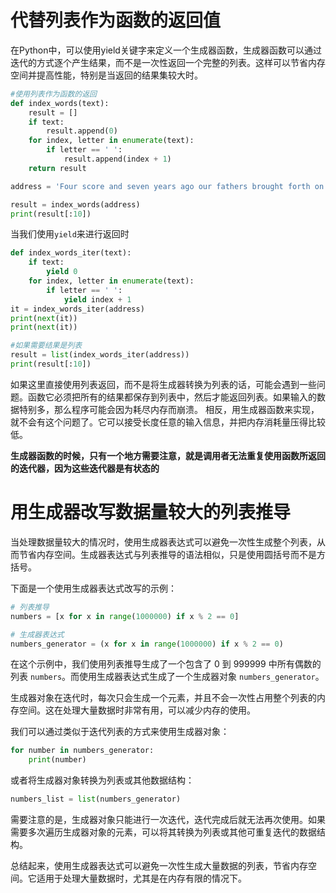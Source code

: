# 代替列表作为函数的返回值
在Python中，可以使用yield关键字来定义一个生成器函数，生成器函数可以通过迭代的方式逐个产生结果，而不是一次性返回一个完整的列表。这样可以节省内存空间并提高性能，特别是当返回的结果集较大时。
```python
#使用列表作为函数的返回
def index_words(text):
    result = []
    if text:
        result.append(0)
    for index, letter in enumerate(text):
        if letter == ' ':
            result.append(index + 1)
    return result

address = 'Four score and seven years ago our fathers brought forth on this continent a new nation, conceived in liberty, and dedicated to the proposition that all men are created equal.'

result = index_words(address)
print(result[:10])
```
当我们使用`yield`来进行返回时
```python
def index_words_iter(text):
    if text:
        yield 0
    for index, letter in enumerate(text):
        if letter == ' ':
            yield index + 1
it = index_words_iter(address)
print(next(it))
print(next(it))

#如果需要结果是列表
result = list(index_words_iter(address))
print(result[:10])
```
如果这里直接使用列表返回，而不是将生成器转换为列表的话，可能会遇到一些问题。函数它必须把所有的结果都保存到列表中，然后才能返回列表。如果输入的数据特别多，那么程序可能会因为耗尽内存而崩溃。
相反，用生成器函数来实现，就不会有这个问题了。它可以接受长度任意的输入信息，并把内存消耗量压得比较低。

**生成器函数的时候，只有一个地方需要注意，就是调用者无法重复使用函数所返回的迭代器，因为这些迭代器是有状态的**

# 用生成器改写数据量较大的列表推导
当处理数据量较大的情况时，使用生成器表达式可以避免一次性生成整个列表，从而节省内存空间。生成器表达式与列表推导的语法相似，只是使用圆括号而不是方括号。

下面是一个使用生成器表达式改写的示例：

```python
# 列表推导
numbers = [x for x in range(1000000) if x % 2 == 0]

# 生成器表达式
numbers_generator = (x for x in range(1000000) if x % 2 == 0)
```

在这个示例中，我们使用列表推导生成了一个包含了 0 到 999999 中所有偶数的列表 `numbers`。而使用生成器表达式生成了一个生成器对象 `numbers_generator`。

生成器对象在迭代时，每次只会生成一个元素，并且不会一次性占用整个列表的内存空间。这在处理大量数据时非常有用，可以减少内存的使用。

我们可以通过类似于迭代列表的方式来使用生成器对象：

```python
for number in numbers_generator:
    print(number)
```

或者将生成器对象转换为列表或其他数据结构：

```python
numbers_list = list(numbers_generator)
```

需要注意的是，生成器对象只能进行一次迭代，迭代完成后就无法再次使用。如果需要多次遍历生成器对象的元素，可以将其转换为列表或其他可重复迭代的数据结构。

总结起来，使用生成器表达式可以避免一次性生成大量数据的列表，节省内存空间。它适用于处理大量数据时，尤其是在内存有限的情况下。

# 
